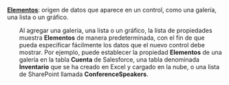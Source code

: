 [**Elementos**](../maker/canvas-apps/controls/properties-core.md): origen de datos que aparece en un control, como una galería, una lista o un gráfico.

<p style="margin-left: 2.0em">Al agregar una galería, una lista o un gráfico, la lista de propiedades muestra <strong>Elementos</strong> de manera predeterminada, con el fin de que pueda especificar fácilmente los datos que el nuevo control debe mostrar. Por ejemplo, puede establecer la propiedad <strong>Elementos</strong> de una galería en la tabla <strong>Cuenta</strong> de Salesforce, una tabla denominada <strong>Inventario</strong> que se ha creado en Excel y cargado en la nube, o una lista de SharePoint llamada <strong>ConferenceSpeakers</strong>.

